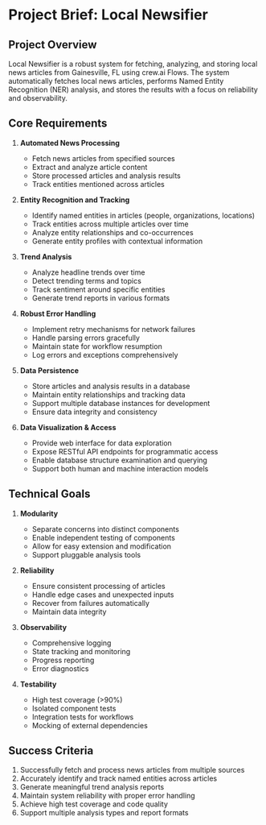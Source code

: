 # Project Brief: Local Newsifier

## Project Overview

Local Newsifier is a robust system for fetching, analyzing, and storing local news articles from Gainesville, FL using crew.ai Flows. The system automatically fetches local news articles, performs Named Entity Recognition (NER) analysis, and stores the results with a focus on reliability and observability.

## Core Requirements

1. **Automated News Processing**
   - Fetch news articles from specified sources
   - Extract and analyze article content
   - Store processed articles and analysis results
   - Track entities mentioned across articles

2. **Entity Recognition and Tracking**
   - Identify named entities in articles (people, organizations, locations)
   - Track entities across multiple articles over time
   - Analyze entity relationships and co-occurrences
   - Generate entity profiles with contextual information

3. **Trend Analysis**
   - Analyze headline trends over time
   - Detect trending terms and topics
   - Track sentiment around specific entities
   - Generate trend reports in various formats

4. **Robust Error Handling**
   - Implement retry mechanisms for network failures
   - Handle parsing errors gracefully
   - Maintain state for workflow resumption
   - Log errors and exceptions comprehensively

5. **Data Persistence**
   - Store articles and analysis results in a database
   - Maintain entity relationships and tracking data
   - Support multiple database instances for development
   - Ensure data integrity and consistency

6. **Data Visualization & Access**
   - Provide web interface for data exploration
   - Expose RESTful API endpoints for programmatic access
   - Enable database structure examination and querying
   - Support both human and machine interaction models

## Technical Goals

1. **Modularity**
   - Separate concerns into distinct components
   - Enable independent testing of components
   - Allow for easy extension and modification
   - Support pluggable analysis tools

2. **Reliability**
   - Ensure consistent processing of articles
   - Handle edge cases and unexpected inputs
   - Recover from failures automatically
   - Maintain data integrity

3. **Observability**
   - Comprehensive logging
   - State tracking and monitoring
   - Progress reporting
   - Error diagnostics

4. **Testability**
   - High test coverage (>90%)
   - Isolated component tests
   - Integration tests for workflows
   - Mocking of external dependencies

## Success Criteria

1. Successfully fetch and process news articles from multiple sources
2. Accurately identify and track named entities across articles
3. Generate meaningful trend analysis reports
4. Maintain system reliability with proper error handling
5. Achieve high test coverage and code quality
6. Support multiple analysis types and report formats
